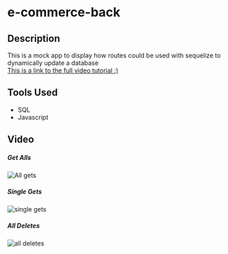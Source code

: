 # e-commerce-back

## Description

This is a mock app to display how routes could be used with sequelize to dynamically update a database <br>
<a href="https://www.youtube.com/watch?v=HatxiAIsoko">This is a link to the full video tutorial :)</a>

## Tools Used

- SQL
- Javascript

## Video

<h5>Get Alls</h5>

![All gets](all%20gets.gif)

<h5>Single Gets</h5>

![single gets](single%20gets.gif)

<h5>All Deletes</h5>

![all deletes](all%20deletes.gif)
